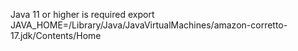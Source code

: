
Java 11 or higher is required
export JAVA_HOME=/Library/Java/JavaVirtualMachines/amazon-corretto-17.jdk/Contents/Home
